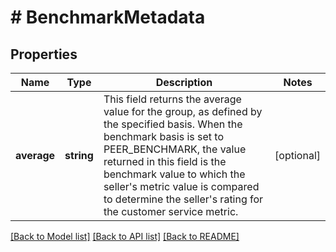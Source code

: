 # # BenchmarkMetadata

## Properties

Name | Type | Description | Notes
------------ | ------------- | ------------- | -------------
**average** | **string** | This field returns the average value for the group, as defined by the specified basis. When the benchmark basis is set to PEER_BENCHMARK, the value returned in this field is the benchmark value to which the seller&#39;s metric value is compared to determine the seller&#39;s rating for the customer service metric. | [optional]

[[Back to Model list]](../../README.md#models) [[Back to API list]](../../README.md#endpoints) [[Back to README]](../../README.md)
